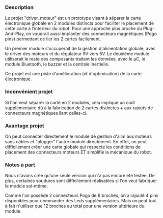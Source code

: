 ### Description

Le projet "driver_moteur" est un prototype visant à séparer la carte électronique globale en 2 modules distincts pour faciliter le placement de cette carte à l'interieur du robot.
Pour une approche plus proche du Plug-And-Play, on voudrait aussi implanter des connecteurs magnétiques (Pogo pins) permettant de lier les 2 cartes facilement.

Un premier module s'occuperait de la gestion d'alimentation globale, avec le driver des moteurs et du régulateur 9V vers 5V.
Le deuxième module utiliserait le reste des composants traitant les données, avec le µC, le module Bluetooth, le buzzer et la centrale inertielle.

Ce projet est une piste d'amélioration (et d'optimisation) de la carte électronique.

### Inconvénient projet

Si l'on veut séparer la carte en 2 modules, cela implique un coût supplémentaire dû à la fabrication de 2 cartes distinctes + aux rajouts de connecteurs magnétiques liant celles-ci.

### Avantage projet

On peut connecter directement le module de gestion d'alim aux moteurs sans câbles et "plugger" l'autre module directement.
En effet, on peut difficilement créer une carte globale qui respecte les conditions de placement des connecteurs moteurs ET simplifie la mécanique du robot. 

### Notes à part

Nous n'avons créé qu'une seule version qui n'a pas encore été testée.
De plus, certaines soudures sont difficilement réalisables si l'on veut fabriquer le module soi-même.

Comme l'on possède 2 connecteurs Pogo de 8 broches, on a rajouté 4 pins disponibles pour commander des Leds supplémentaires.
Mais on peut tout à fait n'utiliser que 12 broches au total pour une version ultérieure du module.
